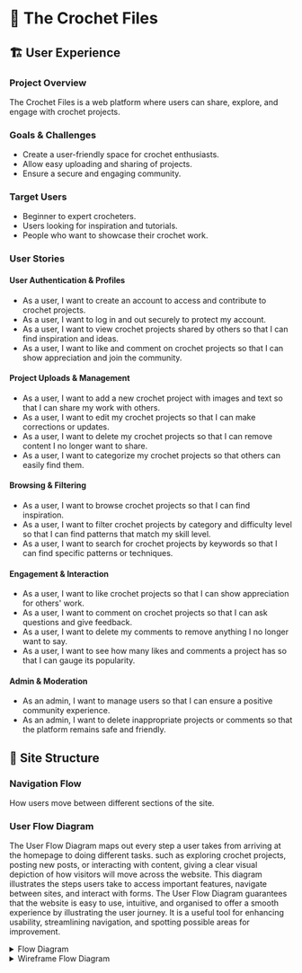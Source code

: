 # 🧶 The Crochet Files

## 🏗️ User Experience

### **Project Overview**  
The Crochet Files is a web platform where users can share, explore, and engage with crochet projects.  

### **Goals & Challenges**  
- Create a user-friendly space for crochet enthusiasts.  
- Allow easy uploading and sharing of projects.  
- Ensure a secure and engaging community.

### **Target Users**  
- Beginner to expert crocheters.  
- Users looking for inspiration and tutorials.  
- People who want to showcase their crochet work.

### **User Stories**  

#### **User Authentication & Profiles**  
- As a user, I want to create an account to access and contribute to crochet projects.  
- As a user, I want to log in and out securely to protect my account.  
- As a user, I want to view crochet projects shared by others so that I can find inspiration and ideas. 
- As a user, I want to like and comment on crochet projects so that I can show appreciation and join the community.

#### **Project Uploads & Management**  
- As a user, I want to add a new crochet project with images and text so that I can share my work with others.  
- As a user, I want to edit my crochet projects so that I can make corrections or updates.  
- As a user, I want to delete my crochet projects so that I can remove content I no longer want to share.  
- As a user, I want to categorize my crochet projects so that others can easily find them.

#### **Browsing & Filtering**  
- As a user, I want to browse crochet projects so that I can find inspiration.  
- As a user, I want to filter crochet projects by category and difficulty level so that I can find patterns that match my skill level.  
- As a user, I want to search for crochet projects by keywords so that I can find specific patterns or techniques.

#### **Engagement & Interaction**  
- As a user, I want to like crochet projects so that I can show appreciation for others' work.  
- As a user, I want to comment on crochet projects so that I can ask questions and give feedback.  
- As a user, I want to delete my comments to remove anything I no longer want to say.  
- As a user, I want to see how many likes and comments a project has so that I can gauge its popularity.

#### **Admin & Moderation**  
- As an admin, I want to manage users so that I can ensure a positive community experience.  
- As an admin, I want to delete inappropriate projects or comments so that the platform remains safe and friendly.

## 📌 Site Structure  

### **Navigation Flow**  
How users move between different sections of the site.

### **User Flow Diagram**  

The User Flow Diagram maps out every step a user takes from arriving at the homepage to doing different tasks. 
such as exploring crochet projects, posting new posts, or interacting with content, giving a clear visual depiction of how visitors will move across the website. 
This diagram illustrates the steps users take to access important features, navigate between sites, and interact with forms. 
The User Flow Diagram guarantees that the website is easy to use, intuitive, and organised to offer a smooth experience by illustrating the user journey. 
It is a useful tool for enhancing usability, streamlining navigation, and spotting possible areas for improvement. 

<details>
<summary>Flow Diagram</summary>
<img src="docs/flow.png" alt="Flow Diagram">
</details>

<details>
<summary>Wireframe Flow Diagram</summary>
<img src="docs/flow-pic.png" alt="Wireframe Flow Diagram">
</details> 



